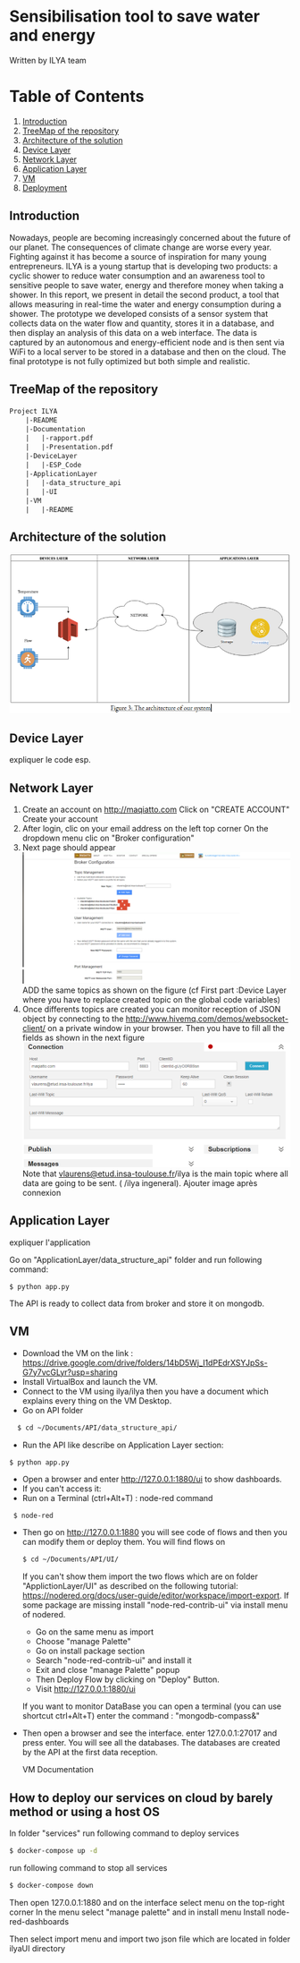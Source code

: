 # Sensibilisation tool to save water and energy

Written by ILYA team

# Table of Contents
1. [Introduction](#introduction)
2. [TreeMap of the repository](#paragraph1)
3. [Architecture of the solution](#paragraph2)
4. [Device Layer](#paragraph3)
5. [Network Layer](#paragraph4)
6. [Application Layer](#paragraph5)
7. [VM](#paragraph7)
8. [Deployment](#paragraph8)

## Introduction <a name="introduction"></a>

Nowadays, people are becoming increasingly concerned about the future of our planet. The consequences of climate change are worse every year. Fighting against it has become a source of inspiration for many young entrepreneurs. ILYA is a young startup that is developing two products: a cyclic shower to reduce water consumption and an awareness tool to sensitive people to save water, energy and therefore money when taking a shower. In this report, we present in detail the second product, a tool that allows measuring in real-time the water and energy consumption during a shower. The prototype we developed consists of a sensor system that collects data on the water flow and quantity, stores it in a database, and then display an analysis of this data on a web interface.  The data is captured by an autonomous and energy-efficient node and is then sent via WiFi to a local server to be stored in a database and then on the cloud. The final prototype is not fully optimized but both simple and realistic.


## TreeMap of the repository <a name="paragraph1"></a>
```
Project ILYA
    |-README
    |-Documentation
    |   |-rapport.pdf
    |   |-Presentation.pdf
    |-DeviceLayer
    |   |-ESP_Code
    |-ApplicationLayer
    |   |-data_structure_api
    |   |-UI
    |-VM
    |   |-README
```



## Architecture of the solution <a name="paragraph2"></a>

![Architecture](images/architecture.PNG)


## Device Layer <a name="paragraph3"></a>

expliquer le code esp.

## Network Layer <a name="paragraph4"></a>

1.  Create an account on http://maqiatto.com
   Click on "CREATE ACCOUNT"
   Create your account
2.  After login, clic on your email address on the left top corner
   On the dropdown menu clic on "Broker configuration"
3.  Next page should appear
    ![Maqiatto broker configuration](images/maqiatto.PNG)
    ADD the same topics as shown on the figure (cf First part :Device Layer where you have to replace created topic on the  global code variables)
4. Once differents topics are created you can monitor reception of JSON object by connecting to the http://www.hivemq.com/demos/websocket-client/ on a private window in your browser.
    Then you have to fill all the fields as shown in the next figure
    ![hivemq configuration](images/hivemq.PNG)
    Note that vlaurens@etud.insa-toulouse.fr/ilya is the main topic where all data are going to be sent. ( <maqiattoUsername>/ilya ingeneral).
 Ajouter image après  connexion

## Application Layer <a name="paragraph5"></a>


expliquer l'application

Go on "ApplicationLayer/data_structure_api" folder and run following command:
````
$ python app.py
````

The API is ready to collect data from broker and store it on mongodb.

## VM <a name="paragraph6"></a>
- Download the VM on the link : https://drive.google.com/drive/folders/14bD5Wj_I1dPEdrXSYJpSs-G7y7vcGLyr?usp=sharing
- Install VirtualBox and launch the VM.
- Connect to the VM using  ilya/ilya then you have a document which explains every thing on the VM Desktop.
- Go on API folder
```bash 
  $ cd ~/Documents/API/data_structure_api/
  ```
 - Run the API like describe on Application Layer section:
 ````
$ python app.py
````
- Open a browser and enter http://127.0.0.1:1880/ui to show dashboards.
- If you can't access it:
- Run on a Terminal (ctrl+Alt+T) : node-red  command
 ```bash 
  $ node-red
  ```
- Then go on http://127.0.0.1:1880 you will see code of flows and then you can modify them or deploy them.
  You will find flows on 
  ```bash 
  $ cd ~/Documents/API/UI/
  ```
  If you can't show them import the two flows which are on folder "ApplictionLayer/UI" as described on the following tutorial: https://nodered.org/docs/user-guide/editor/workspace/import-export.
  If some package are missing install "node-red-contrib-ui" via install menu of nodered.
    - Go on the same menu as import 
    - Choose "manage Palette"
    - Go on install package section
    - Search "node-red-contrib-ui" and install it
    - Exit and close "manage Palette" popup
    - Then Deploy Flow by clicking on "Deploy" Button.
    - Visit http://127.0.0.1:1880/ui
  
  If you want to monitor DataBase you can open a terminal (you can use shortcut ctrl+Alt+T) enter the command : "mongodb-compass&"
- Then open a browser and see the interface. enter 127.0.0.1:27017 and press enter.
  You will see all the databases. The databases are created by the API at the first data reception.
  
  <a src="./VM/README.md">VM Documentation</a>
  
## How to deploy our services on cloud by barely method or using a host OS <a name="paragraph7"></a>

In folder "services" run following command to deploy services
```bash
$ docker-compose up -d
```
run following command to stop all services
```bash
$ docker-compose down
```

Then open 127.0.0.1:1880 and on the interface
select menu on the top-right corner
In the menu select "manage palette" and in install menu
Install node-red-dashboards

Then select import menu and import two json file which are located in folder ilyaUI directory


